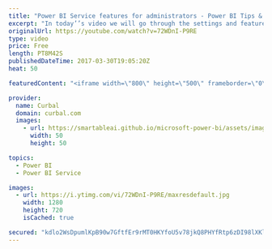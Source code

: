 ```yaml
---
title: "Power BI Service features for administrators - Power BI Tips & Tricks #37"
excerpt: "In today’’s video we will go through the settings and features you have in Power BI service or powerbi.com as a tenant admin.  In the Power BI admin Portal you will find a lot of options to enable and disable features. Here we explain what the options and features are:  Monitor Power BI usage in your"
originalUrl: https://youtube.com/watch?v=72WDnI-P9RE
type: video
price: Free
length: PT8M42S
publishedDateTime: 2017-03-30T19:05:20Z
heat: 50

featuredContent: "<iframe width=\"800\" height=\"500\" frameborder=\"0\" src=\"https://www.youtube.com/embed/72WDnI-P9RE\" allow=\"accelerometer; autoplay; encrypted-media; gyroscope; picture-in-picture\" allowfullscreen></iframe>"

provider:
  name: Curbal
  domain: curbal.com
  images:
    - url: https://smartableai.github.io/microsoft-power-bi/assets/images/organizations/curbal.com-50x50.jpg
      width: 50
      height: 50

topics:
  - Power BI
  - Power BI Service

images:
  - url: https://i.ytimg.com/vi/72WDnI-P9RE/maxresdefault.jpg
    width: 1280
    height: 720
    isCached: true

secured: "kdlo2WsDpumlKpB90w7GftfEr9rMT0HKYfoU5v78jkQ8PHYfRtp6zDI98lXKl7jHQpS3YaMBJOHtj+bLWOZFc1ijc2uyHozhqj+pa7iTBsVDbFpSZApkv72wYEs/sZQB2mepfdG6U8BDBhitJE7pGvovhSTAghcq68DJmEzYGuv8Pyp967+ygcIIulvgQL4J/3iWOwt4mb3rVfAecKEdy0YF9JM/W1k/kXYqnrBjSx5pbXX+T0KTUTcqFIwJbu3C0COGvtfnjA4qgQIjARfA5bNG6U6iaxF7WPCi7lDEpvtuwpKhibNNoniECzVww+PR1FUz9qnisrFrSu/ZL+CRgzH8Io7uHl4oz7fF/LPGt9TczdFaySejpdN4l/mVkJSXu71BO/5JN1tomSX7NHxSkiYdwDRE8Qv6C3+kX9T8/l8=;T52uWRXFBa0kfCfJMNx/mg=="
---
```


